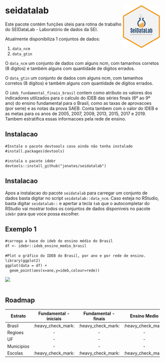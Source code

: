 # seidatalab <a href='https://seidatalab.github.io/'><img src="https://raw.githubusercontent.com/jonates/seidatalab/main/seidatalab_hexagonal_stick.png" align="right" width="120.216" height="139"/></a>

Este pacote contém funções úteis para rotina de trabalho do SEIDataLab - Laboratório de dados da SEI.

Atualmente disponibiliza 1 conjuntos de dados:

1.  `data_ncm`
1.  `data_gtin`

O `data_ncm` um conjunto de dados com alguns ncm, com tamanhos corretos (8 dígitos) e também alguns com quantidade de dígitos errados.

O `data_gtin` um conjunto de dados com alguns ncm, com tamanhos corretos (8 dígitos) e também alguns com quantidade de dígitos errados.

O `ideb_fundamental_finais_brasil` contem como atributo os valores dos indicadores utilizados para o calculo do IDEB das séries finais (6º ao 9º ano) do ensino fundamental para o Brasil, como as taxas de aprovacoes (por serie) e as notas da prova SAEB. Conta tambem com o valor do IDEB e as metas para os anos de 2005, 2007, 2009, 2013, 2015, 2017 e 2019. Tambem estratifica essas informacoes pela rede de ensino.

## Instalacao

``` {.r}
#Instale o pacote devtoools caso ainda não tenha instalado
#install.packages(devtools)

#instala o pacote idebr
devtools::install_github("jonates/seidatalab")
```
## Instalacao
Apos a instalacao do pacote `seidatalab` para carregar um conjunto de dados basta digitar no script `seidatalab::data_ncm`. Caso esteja no RStudio, basta digitar `seidatalab::` e apertar a tecla `tab` que o autocompletar do RStudio vai mostrar todos os conjuntos de dados disponiveis no pacote `idebr` para que voce possa escolher.

## Exemplo 1

``` {.r}
#carrega a base do ideb do ensino médio do Brasil
df <- idebr::ideb_ensino_medio_brasil

#Plot o gráfico do IDEB do Brasil, por ano e por rede de ensino.
library(ggplot2)
ggplot(data = df) +
  geom_point(aes(x=ano,y=ideb,colour=rede))
```
<img src="https://raw.githubusercontent.com/jonates/idebr/main/diagrama_dispersao_Brasil_EM.png"/>


``` {.r}
```

## Roadmap

Estrato    | Fundamental - iniciais | Fundamental - finais | Ensino Medio             |
---------- | :--------------------: | :------------------: | :----------:
Brasil     | :heavy\_check\_mark: | :heavy\_check\_mark: | :heavy\_check\_mark:
Regioes    | - | - | -
UF         | - | - | -
Municipios | - | - | -
Escolas    | :heavy\_check\_mark: | :heavy\_check\_mark: | :heavy\_check\_mark:

